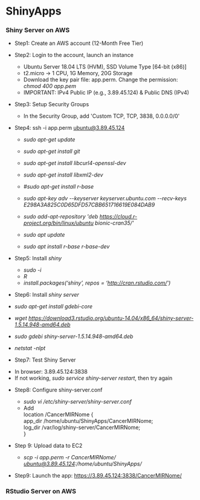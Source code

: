 # ShinyApps

### Shiny Server on AWS

* Step1: Create an AWS account (12-Month Free Tier)

* Step2: Login to the account, launch an instance
  - Ubuntu Server 18.04 LTS (HVM), SSD Volume Type \[64-bit (x86)\]
  - t2.micro -> 1 CPU, 1G Memory, 20G Storage
  - Download the key pair file: app.perm. Change the permission: *chmod 400 app.pem*
  - IMPORTANT: IPv4 Public IP (e.g., 3.89.45.124) & Public DNS (IPv4)

* Step3: Setup Security Groups
  - In the Security Group, add 'Custom TCP, TCP, 3838, 0.0.0.0/0'
  
* Step4: ssh -i app.perm ubuntu@3.89.45.124
  - *sudo apt-get update*
  - *sudo apt-get install git*
  - *sudo apt-get install libcurl4-openssl-dev*
  - *sudo apt-get install libxml2-dev*
  - #*sudo apt-get install r-base*
  
  - *sudo apt-key adv --keyserver keyserver.ubuntu.com --recv-keys E298A3A825C0D65DFD57CBB651716619E084DAB9*
  - *sudo add-apt-repository 'deb https://cloud.r-project.org/bin/linux/ubuntu bionic-cran35/'*
  - *sudo apt update*
  - *sudo apt install r-base r-base-dev*

* Step5: Install *shiny*
  - *sudo -i*
  - *R*
  - *install.packages(‘shiny’, repos = ‘http://cran.rstudio.com/')*
  
 * Step6: Install *shiny server*
  - *sudo apt-get install gdebi-core*
  - *wget https://download3.rstudio.org/ubuntu-14.04/x86_64/shiny-server-1.5.14.948-amd64.deb*
  - *sudo gdebi shiny-server-1.5.14.948-amd64.deb*
  
  - *netstat -nlpt*
  
  * Step7: Test Shiny Server
   - In browser: 3.89.45.124:3838
   - If not working, *sudo service shiny-server restart*, then try again
   
 * Step8: Configure shiny-server.conf
    - *sudo vi /etc/shiny-server/shiny-server.conf*
    - Add   
  location /CancerMIRNome {  
    app_dir /home/ubuntu/ShinyApps/CancerMIRNome;  
    log_dir /var/log/shiny-server/CancerMIRNome;  
  }  
   
* Step 9: Upload data to EC2
  - *scp -i app.perm -r CancerMIRNome/ ubuntu@3.89.45.124:/home/ubuntu/ShinyApps/*
  
* Step9: Launch the app: https://3.89.45.124:3838/CancerMIRNome/


### RStudio Server on AWS

